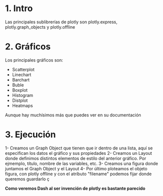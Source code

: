 # 1. Intro
Las principales sublibrerías de plotly son plotly.express, plotly.graph_objects y plotly.offline

# 2. Gráficos
Los principales gráficos son:
* Scatterplot
* Linechart
* Barchart
* Buble
* Boxplot
* Histogram
* Distplot
* Heatmaps

Aunque hay muchísimos más que puedes ver en su documentación

# 3. Ejecución

1- Creamos un Graph Object que tienen que ir dentro de una lista, aquí se especifican los datos el gráfico y sus propiedades
2- Creamos un Layout donde definimos distintos elementos de estilo del anterior gráfico. Por ejmemplo, título, nombre de las variables, etc.
3- Creamos una figura donde juntamos el Graph Object y el Layout
4- Por último ploteamos el objeto figura, con plotly offline y con el atríbuto "filename" podemos fijar donde queremos guardarlo  ç

**Como veremos Dash al ser invención de plotly es bastante parecido**